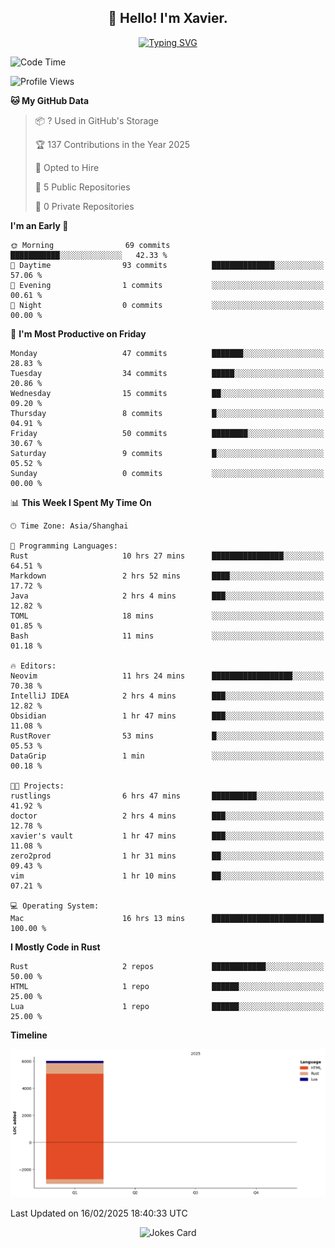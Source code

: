 <h2 align="center">👋 Hello! I'm Xavier.</h2>

<!-- typing svg starts -->
<div align="center">
 <a href="https://git.io/typing-svg"><img src="https://readme-typing-svg.demolab.com?font=Fira+Code&size=16&pause=1000&color=FFFFFFF0&width=435&lines=Fear+is+temporary.+Regret+is+forever." alt="Typing SVG" /></a>
</div>
<!-- typing svg ends -->

<!--START_SECTION:waka-->
![Code Time](http://img.shields.io/badge/Code%20Time-249%20hrs%2023%20mins-blue)

![Profile Views](http://img.shields.io/badge/Profile%20Views-6-blue)

**🐱 My GitHub Data** 

> 📦 ? Used in GitHub's Storage 
 > 
> 🏆 137 Contributions in the Year 2025
 > 
> 💼 Opted to Hire
 > 
> 📜 5 Public Repositories 
 > 
> 🔑 0 Private Repositories 
 > 
**I'm an Early 🐤** 

```text
🌞 Morning                69 commits          ███████████░░░░░░░░░░░░░░   42.33 % 
🌆 Daytime                93 commits          ██████████████░░░░░░░░░░░   57.06 % 
🌃 Evening                1 commits           ░░░░░░░░░░░░░░░░░░░░░░░░░   00.61 % 
🌙 Night                  0 commits           ░░░░░░░░░░░░░░░░░░░░░░░░░   00.00 % 
```
📅 **I'm Most Productive on Friday** 

```text
Monday                   47 commits          ███████░░░░░░░░░░░░░░░░░░   28.83 % 
Tuesday                  34 commits          █████░░░░░░░░░░░░░░░░░░░░   20.86 % 
Wednesday                15 commits          ██░░░░░░░░░░░░░░░░░░░░░░░   09.20 % 
Thursday                 8 commits           █░░░░░░░░░░░░░░░░░░░░░░░░   04.91 % 
Friday                   50 commits          ████████░░░░░░░░░░░░░░░░░   30.67 % 
Saturday                 9 commits           █░░░░░░░░░░░░░░░░░░░░░░░░   05.52 % 
Sunday                   0 commits           ░░░░░░░░░░░░░░░░░░░░░░░░░   00.00 % 
```


📊 **This Week I Spent My Time On** 

```text
🕑︎ Time Zone: Asia/Shanghai

💬 Programming Languages: 
Rust                     10 hrs 27 mins      ████████████████░░░░░░░░░   64.51 % 
Markdown                 2 hrs 52 mins       ████░░░░░░░░░░░░░░░░░░░░░   17.72 % 
Java                     2 hrs 4 mins        ███░░░░░░░░░░░░░░░░░░░░░░   12.82 % 
TOML                     18 mins             ░░░░░░░░░░░░░░░░░░░░░░░░░   01.85 % 
Bash                     11 mins             ░░░░░░░░░░░░░░░░░░░░░░░░░   01.18 % 

🔥 Editors: 
Neovim                   11 hrs 24 mins      ██████████████████░░░░░░░   70.38 % 
IntelliJ IDEA            2 hrs 4 mins        ███░░░░░░░░░░░░░░░░░░░░░░   12.82 % 
Obsidian                 1 hr 47 mins        ███░░░░░░░░░░░░░░░░░░░░░░   11.08 % 
RustRover                53 mins             █░░░░░░░░░░░░░░░░░░░░░░░░   05.53 % 
DataGrip                 1 min               ░░░░░░░░░░░░░░░░░░░░░░░░░   00.18 % 

🐱‍💻 Projects: 
rustlings                6 hrs 47 mins       ██████████░░░░░░░░░░░░░░░   41.92 % 
doctor                   2 hrs 4 mins        ███░░░░░░░░░░░░░░░░░░░░░░   12.78 % 
xavier's vault           1 hr 47 mins        ███░░░░░░░░░░░░░░░░░░░░░░   11.08 % 
zero2prod                1 hr 31 mins        ██░░░░░░░░░░░░░░░░░░░░░░░   09.43 % 
vim                      1 hr 10 mins        ██░░░░░░░░░░░░░░░░░░░░░░░   07.21 % 

💻 Operating System: 
Mac                      16 hrs 13 mins      █████████████████████████   100.00 % 
```

**I Mostly Code in Rust** 

```text
Rust                     2 repos             ████████████░░░░░░░░░░░░░   50.00 % 
HTML                     1 repo              ██████░░░░░░░░░░░░░░░░░░░   25.00 % 
Lua                      1 repo              ██████░░░░░░░░░░░░░░░░░░░   25.00 % 
```



**Timeline**

![Lines of Code chart](https://raw.githubusercontent.com/xavier2code/xavier2code/main/assets/bar_graph.png)


 Last Updated on 16/02/2025 18:40:33 UTC
<!--END_SECTION:waka-->

<!-- jokes card -->
<div align="center">
 <img src="https://readme-jokes.vercel.app/api?hideBorder" alt="Jokes Card" />
</div>
